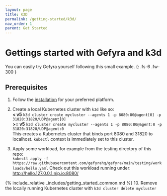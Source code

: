 ```yaml
---
layout: page
title: K3D
permalink: /getting-started/k3d/
nav_order: 1
parent: Get Started
---
```

# Gettings started with Gefyra and k3d
You can easily try Gefyra yourself following this small example.
{: .fs-6 .fw-300 }

## Prerequisites
1. Follow the [installation](https://gefyra.dev/installation) for your preferred platform.

2. Create a local Kubernetes cluster with `k3d` like so:    
**< v5** `k3d cluster create mycluster --agents 1 -p 8080:80@agent[0] -p 31820:31820/UDP@agent[0]`  
**>= v5** `k3d cluster create mycluster --agents 1 -p 8080:80@agent:0 -p 31820:31820/UDP@agent:0`  
This creates a Kubernetes cluster that binds port 8080 and 31820 to localhost. `kubectl` context is immediately set to this cluster.
3. Apply some workload, for example from the testing directory of this repo:  
`kubectl apply -f https://raw.githubusercontent.com/gefyrahq/gefyra/main/testing/workloads/hello.yaml`
Check out this workload running under: http://hello.127.0.0.1.nip.io:8080/

{% include_relative _includes/getting_started_common.md %}
10. Remove the locally running Kubernetes cluster with `k3d cluster delete mycluster`